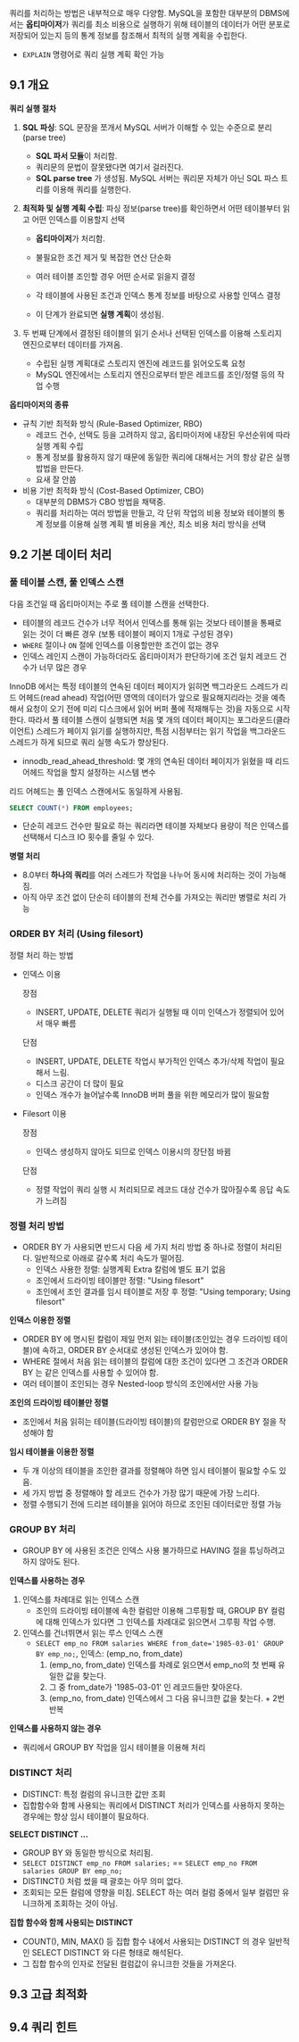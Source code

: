 쿼리를 처리하는 방법은 내부적으로 매우 다양함. MySQL을 포함한 대부분의 DBMS에서는 **옵티마이저**가 쿼리를 최소 비용으로 실행하기 위해 테이블의 데이터가 어떤 분포로 저장되어 있는지 등의 통계 정보를 참조해서 최적의 실행 계획을 수립한다.

- `EXPLAIN` 명령어로 쿼리 실행 계획 확인 가능



## 9.1 개요

**쿼리 실행 절차**

1. **SQL 파싱**: SQL 문장을 쪼개서 MySQL 서버가 이해할 수 있는 수준으로 분리(parse tree)

   - **SQL 파서 모듈**이 처리함.
   - 쿼리문의 문법이 잘못됐다면 여기서 걸러진다.
   - **SQL parse tree** 가 생성됨. MySQL 서버는 쿼리문 자체가 아닌 SQL 파스 트리를 이용해 쿼리를 실행한다.

2. **최적화 및 실행 계획 수립**: 파싱 정보(parse tree)를 확인하면서 어떤 테이블부터 읽고 어떤 인덱스를 이용할지 선택

   - **옵티마이저**가 처리함.

   - 불필요한 조건 제거 및 복잡한 연산 단순화
   - 여러 테이블 조인할 경우 어떤 순서로 읽을지 결정
   - 각 테이블에 사용된 조건과 인덱스 통계 정보를 바탕으로 사용할 인덱스 결정
   - 이 단계가 완료되면 **실행 계획**이 생성됨.

3. 두 번째 단계에서 결정된 테이블의 읽기 순서나 선택된 인덱스를 이용해 스토리지 엔진으로부터 데이터를 가져옴.

   - 수립된 실행 계획대로 스토리지 엔진에 레코드를 읽어오도록 요청
   - MySQL 엔진에서는 스토리지 엔진으로부터 받은 레코드를 조인/정렬 등의 작업 수행



**옵티마이저의 종류**

- 규칙 기반 최적화 방식 (Rule-Based Optimizer, RBO)
  - 레코드 건수, 선택도 등을 고려하지 않고, 옵티마이저에 내장된 우선순위에 따라 실행 계획 수립
  - 통계 정보를 활용하지 않기 때문에 동일한 쿼리에 대해서는 거의 항상 같은 실행 밥법을 만든다.
  - 요새 잘 안씀
- 비용 기반 최적화 방식 (Cost-Based Optimizer, CBO)
  - 대부분의 DBMS가 CBO 방법을 채택중.
  - 쿼리를 처리하는 여러 방법을 만들고, 각 단위 작업의 비용 정보와 테이블의 통계 정보를 이용해 실행 계획 별 비용을 계산, 최소 비용 처리 방식을 선택



## 9.2 기본 데이터 처리

### 풀 테이블 스캔, 풀 인덱스 스캔

다음 조건일 때 옵티마이저는 주로 풀 테이블 스캔을 선택한다.

- 테이블의 레코드 건수가 너무 적어서 인덱스를 통해 읽는 것보다 테이블을 통째로 읽는 것이 더 빠른 경우 (보통 테이블이 페이지 1개로 구성된 경우)
- `WHERE` 절이나 `ON` 절에 인덱스를 이용할만한 조건이 없는 경우
- 인덱스 레인지 스캔이 가능하더라도 옵티마이저가 판단하기에 조건 일치 레코드 건수가 너무 많은 경우



InnoDB 에서는 특정 테이블의 연속된 데이터 페이지가 읽히면 백그라운드 스레드가 리드 어헤드(read ahead) 작업(어떤 영역의 데이터가 앞으로 필요해지리라는 것을 예측해서 요청이 오기 전에 미리 디스크에서 읽어 버퍼 풀에 적재해두는 것)을 자동으로 시작한다. 따라서 풀 테이블 스캔이 실행되면 처음 몇 개의 데이터 페이지는 포그라운드(클라이언트) 스레드가 페이지 읽기를 실행하지만, 특점 시점부터는 읽기 작업을 백그라운드 스레드가 하게 되므로 쿼리 실행 속도가 향상된다.

- innodb_read_ahead_threshold: 몇 개의 연속된 데이터 페이지가 읽혔을 때 리드 어헤드 작업을 할지 설정하는 시스템 변수



리드 어헤드는 풀 인덱스 스캔에서도 동일하게 사용됨.

``` sql
SELECT COUNT(*) FROM employees;
```

- 단순히 레코드 건수만 필요로 하는 쿼리라면 테이블 자체보다 용량이 적은 인덱스를 선택해서 디스크 IO 횟수를 줄일 수 있다.



**병렬 처리**

- 8.0부터 **하나의 쿼리**를 여러 스레드가 작업을 나누어 동시에 처리하는 것이 가능해짐.
- 아직 아무 조건 없이 단순히 테이블의 전체 건수를 가져오는 쿼리만 병렬로 처리 가능



### ORDER BY 처리 (Using filesort)

정렬 처리 하는 방법

- 인덱스 이용

  장점

  - INSERT, UPDATE, DELETE 쿼리가 실행될 때 이미 인덱스가 정렬되어 있어서 매우 빠름

  단점

  - INSERT, UPDATE, DELETE 작업시 부가적인 인덱스 추가/삭제 작업이 필요해서 느림.
  - 디스크 공간이 더 많이 필요
  - 인덱스 개수가 늘어날수록 InnoDB 버퍼 풀을 위한 메모리가 많이 필요함

- Filesort 이용

  장점

  - 인덱스 생성하지 않아도 되므로 인덱스 이용시의 장단점 바뀜

  단점

  - 정렬 작업이 쿼리 실행 시 처리되므로 레코드 대상 건수가 많아질수록 응답 속도가 느려짐



### 정렬 처리 방법

- ORDER BY 가 사용되면 반드시 다음 세 가지 처리 방법 중 하나로 정렬이 처리된다. 일반적으로 아래로 갈수록 처리 속도가 떨어짐.
  - 인덱스 사용한 정렬: 실행계획 Extra 칼럼에 별도 표기 없음
  - 조인에서 드라이빙 테이블만 정렬: "Using filesort"
  - 조인에서 조인 결과를 임시 테이블로 저장 후 정렬: "Using temporary; Using filesort"



**인덱스 이용한 정렬**

- ORDER BY 에 명시된 칼럼이 제일 먼저 읽는 테이블(조인있는 경우 드라이빙 테이블)에 속하고, ORDER BY 순서대로 생성된 인덱스가 있어야 함.
- WHERE 절에서 처음 읽는 테이블의 칼럼에 대한 조건이 있다면 그 조건과 ORDER BY 는 같은 인덱스를 사용할 수 있어야 함.
- 여러 테이블이 조인되는 경우 Nested-loop 방식의 조인에서만 사용 가능



**조인의 드라이빙 테이블만 정렬**

- 조인에서 처음 읽히는 테이블(드라이빙 테이블)의 칼럼만으로 ORDER BY 절을 작성해야 함



**임시 테이블을 이용한 정렬**

- 두 개 이상의 테이블을 조인한 결과를 정렬해야 하면 임시 테이블이 필요할 수도 있음.
- 세 가지 방법 중 정렬해야 할 레코드 건수가 가장 많기 때문에 가장 느리다.
- 정렬 수행되기 전에 드리븐 테이블을 읽어야 하므로 조인된 데이터로만 정렬 가능



### GROUP BY 처리

- GROUP BY 에 사용된 조건은 인덱스 사용 불가하므로 HAVING 절을 튜닝하려고 하지 않아도 된다.



**인덱스를 사용하는 경우**

1. 인덱스를 차례대로 읽는 인덱스 스캔
   - 조인의 드라이빙 테이블에 속한 컬럼만 이용해 그루핑할 때, GROUP BY 컬럼에 대해 인덱스가 있다면 그 인덱스를 차례대로 읽으면서 그루핑 작업 수행.
2. 인덱스를 건너뛰면서 읽는 루스 인덱스 스캔
   - `SELECT emp_no FROM salaries WHERE from_date='1985-03-01' GROUP BY emp_no;`, 인덱스: (emp_no, from_date)
     1. (emp_no, from_date) 인덱스를 차례로 읽으면서 emp_no의 첫 번째 유일한 값을 찾는다.
     2. 그 중 from_date가 '1985-03-01' 인 레코드들만 찾아온다.
     3. (emp_no, from_date) 인덱스에서 그 다음 유니크한 값을 찾는다. + 2번 반복



**인덱스를 사용하지 않는 경우**

- 쿼리에서 GROUP BY 작업을 임시 테이블을 이용해 처리



### DISTINCT 처리

- DISTINCT: 특정 컬럼의 유니크한 값만 조회
- 집합함수와 함께 사용되는 쿼리에서 DISTINCT 처리가 인덱스를 사용하지 못하는 경우에는 항상 임시 테이블이 필요하다.



**SELECT DISTINCT ...**

- GROUP BY 와 동일한 방식으로 처리됨.
- `SELECT DISTINCT emp_no FROM salaries;` == `SELECT emp_no FROM salaries GROUP BY emp_no;`
- DISTINCT() 처럼 썼을 때 괄호는 아무 의미 없다.
- 조회되는 모든 컬럼에 영향을 미침. SELECT 하는 여러 컬럼 중에서 일부 컬럼만 유니크하게 조회하는 것이 아님.



**집합 함수와 함께 사용되는 DISTINCT**

- COUNT(), MIN, MAX() 등 집합 함수 내에서 사용되는 DISTINCT 의 경우 일반적인 SELECT DISTINCT 와 다른 형태로 해석된다.
- 그 집합 함수의 인자로 전달된 컬럼값이 유니크한 것들을 가져온다.



## 9.3 고급 최적화





## 9.4 쿼리 힌트